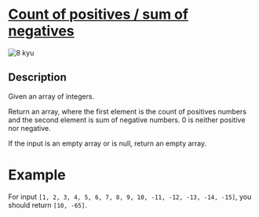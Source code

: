 # [Count of positives / sum of negatives](https://www.codewars.com/kata/576bb71bbbcf0951d5000044)

![8 kyu](https://img.shields.io/badge/8-kyu-white?style=for-the-badge&labelColor=white&color=%23212121)

## Description

Given an array of integers.

Return an array, where the first element is the count of positives numbers and the second element is sum of negative numbers. 0 is neither positive nor negative.

If the input is an empty array or is null, return an empty array.

# Example

For input `[1, 2, 3, 4, 5, 6, 7, 8, 9, 10, -11, -12, -13, -14, -15]`, you should return `[10, -65]`.